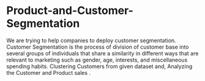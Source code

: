 # Product-and-Customer-Segmentation
We are trying to help companies to deploy customer segmentation. Customer Segmentation is the process of division of customer base into several groups of individuals that share a similarity in different ways that are relevant to marketing such as gender, age, interests, and miscellaneous spending habits. Clustering Customers from given dataset and, Analyzing the Customer and Product sales .
